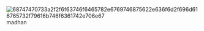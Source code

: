 ![68747470733a2f2f6f63746f6465782e6769746875622e636f6d2f696d616765732f79616b746f6361742e706e67](https://user-images.githubusercontent.com/101368044/158734239-8238a23d-3fa5-42e9-9296-0f920b0c050a.png)
madhan
